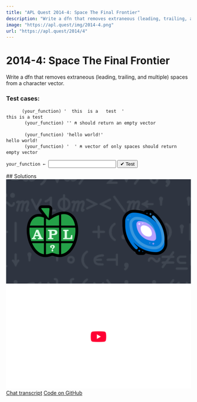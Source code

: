 ```yaml
---
title: "APL Quest 2014-4: Space The Final Frontier"
description: "Write a dfn that removes extraneous (leading, trailing, and multiple) spaces from a character vector."
image: "https://apl.quest/img/2014-4.png"
url: "https://apl.quest/2014/4"
---
```


# <span class=s>2014-</span>4: Space The Final Frontier

Write a dfn that removes extraneous (leading, trailing, and multiple) spaces from a character vector.

### Test cases:

```APL
      (your_function) '  this  is a   test  '
this is a test
       (your_function) '' ⍝ should return an empty vector
 
       (your_function) 'hello world!'
hello world!
       (your_function) '  ' ⍝ vector of only spaces should return empty vector
```
<div class="pdiv">
  <code onclick="p_Input.focus()">your_function ← </code><input id="p_Input" autocomplete="off" spellcheck="false" oninput="this.parentElement.querySelector`button`.disabled=false;localStorage.setItem(window.location.pathname,this.value)" onkeypress="subm(event)">
  <button onclick="alert$.next`Testing…`;submitSolution`p`" class="md-button md-button--primary">&#x2714; Test</button>
</div>
<blockquote id="p_Output"></blockquote>
## Solutions
<div onclick="play(this)" title="Video on YouTube" class="yt">
<img alt="Video Thumbnail" src="../../img/2014-4.png">
<img alt="YouTube" src="../../img/yt-big.png">
</div>
<a href="https://chat.stackexchange.com/transcript/52405?m=61062129#61062129" target="_blank" class="md-button md-button--primary">Chat transcript</a>
<a href="https://github.com/dyalog/apl.quest/blob/main/2014/4.apl" target="_blank" class="md-button md-button--primary right">Code on GitHub</a>

<script>
    testCases={"a":["'  this  is a   test  '","'hello world!'","'     '","' ',⎕A[?20⍴26],' '","(⎕A,'          ')[?40⍴36]"],"b":["''",",' '","⎕A[?26]","(⎕A,'          ')[?(20+?40)⍴36]"],"f":"' '∘(1↓,(/⍨)1(⊢∨⌽)0,≠)"}
    p_Input.value=localStorage.getItem(window.location.pathname)
    play=e=>e.outerHTML=`<iframe src="https://www.youtube.com/embed/aqfhItFpO2I?list=PLYKQVqyrAEj9wDIUyLDGtDAFTKY38BUMN&autoplay=1" title="<span class=s>2014-</span>4: Space The Final Frontier (APL Quest 2014-4)" frameborder="0" allow="accelerometer; autoplay; clipboard-write; encrypted-media; gyroscope; picture-in-picture; web-share" referrerpolicy="strict-origin-when-cross-origin" allowfullscreen></iframe>`
</script>
